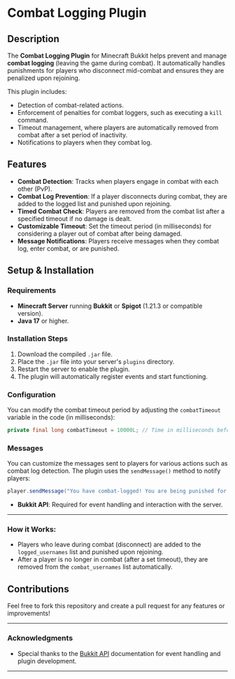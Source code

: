 # Combat Logging Plugin

## Description
The **Combat Logging Plugin** for Minecraft Bukkit helps prevent and manage **combat logging** (leaving the game during combat). It automatically handles punishments for players who disconnect mid-combat and ensures they are penalized upon rejoining.

This plugin includes:
- Detection of combat-related actions.
- Enforcement of penalties for combat loggers, such as executing a `kill` command.
- Timeout management, where players are automatically removed from combat after a set period of inactivity.
- Notifications to players when they combat log.

## Features
- **Combat Detection**: Tracks when players engage in combat with each other (PvP).
- **Combat Log Prevention**: If a player disconnects during combat, they are added to the logged list and punished upon rejoining.
- **Timed Combat Check**: Players are removed from the combat list after a specified timeout if no damage is dealt.
- **Customizable Timeout**: Set the timeout period (in milliseconds) for considering a player out of combat after being damaged.
- **Message Notifications**: Players receive messages when they combat log, enter combat, or are punished.

## Setup & Installation

### Requirements
- **Minecraft Server** running **Bukkit** or **Spigot** (1.21.3 or compatible version).
- **Java 17** or higher.
  
### Installation Steps
1. Download the compiled `.jar` file.
2. Place the `.jar` file into your server's `plugins` directory.
3. Restart the server to enable the plugin.
4. The plugin will automatically register events and start functioning.

### Configuration
You can modify the combat timeout period by adjusting the `combatTimeout` variable in the code (in milliseconds):

```java
private final long combatTimeout = 10000L; // Time in milliseconds before a player is considered out of combat (10 seconds)
```

### Messages
You can customize the messages sent to players for various actions such as combat log detection. The plugin uses the `sendMessage()` method to notify players:

```java
player.sendMessage("You have combat-logged! You are being punished for leaving in combat.");
```

- **Bukkit API**: Required for event handling and interaction with the server.
  
---


### How it Works:
- Players who leave during combat (disconnect) are added to the `logged_usernames` list and punished upon rejoining.
- After a player is no longer in combat (after a set timeout), they are removed from the `combat_usernames` list automatically.
  
## Contributions
Feel free to fork this repository and create a pull request for any features or improvements!

---

### Acknowledgments
- Special thanks to the [Bukkit API](https://hub.spigotmc.org/javadocs/bukkit/) documentation for event handling and plugin development.
---

